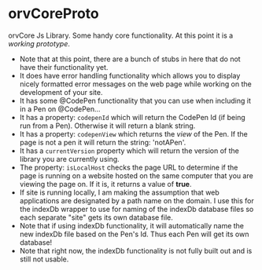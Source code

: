 # orvCoreProto
orvCore Js Library. Some handy core functionality. At this point it is a *working prototype*.

- Note that at this point, there are a bunch of stubs in here that do not have their functionality yet.
- It does have error handling functionality which allows you to display nicely formatted error messages on the web page while working on the development of your site.
- It has some @CodePen functionality that you can use when including it in a Pen on @CodePen...
 - It has a property: ```codepenId``` which will return the CodePen Id (if being run from a Pen). Otherwise it will return a blank string.
 - It has a property: ```codepenView``` which returns the *view* of the Pen. If the page is not a pen it will return the string: 'notAPen'.
- It has a ```currentVersion``` property which will return the version of the library you are currently using.
- The property: ```isLocalHost``` checks the page URL to determine if the page is running on a website hosted on the same computer that you are viewing the page on. If it is, it returns a value of **true**.
- If site is running locally, I am making the assumption that web applications are designated by a path name on the domain. I use this for the indexDb wrapper to use for naming of the indexDb database files so each separate "site" gets its own database file. 
- Note that if using indexDb functionality, it will automatically name the new indexDb file based on the Pen's Id. Thus each Pen will get its own database!
- Note that right now, the indexDb functionality is not fully built out and is still not usable.
